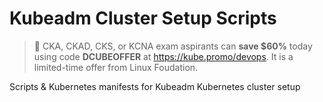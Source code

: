 # Kubeadm Cluster Setup Scripts

> 🚀  CKA, CKAD, CKS, or KCNA exam aspirants can **save $60%** today using code **DCUBEOFFER** at https://kube.promo/devops. It is a limited-time offer from Linux Foudation.


Scripts &amp; Kubernetes manifests for Kubeadm Kubernetes cluster setup
